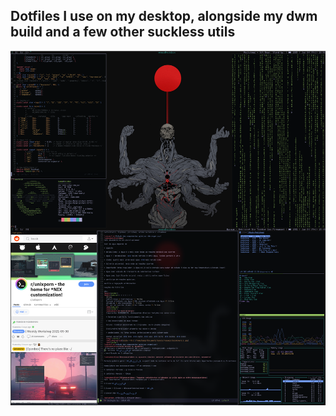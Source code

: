 ## Dotfiles I use on my desktop, alongside my dwm build and a few other suckless utils

![tokyodark](./tokyodark/rice.png)
